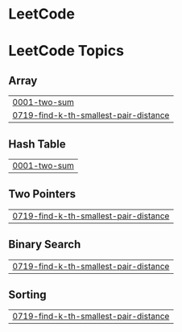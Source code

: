 # LeetCode
<!---LeetCode Topics Start-->
# LeetCode Topics
## Array
|  |
| ------- |
| [0001-two-sum](https://github.com/Coverman9/LeetCode/tree/master/0001-two-sum) |
| [0719-find-k-th-smallest-pair-distance](https://github.com/Coverman9/LeetCode/tree/master/0719-find-k-th-smallest-pair-distance) |
## Hash Table
|  |
| ------- |
| [0001-two-sum](https://github.com/Coverman9/LeetCode/tree/master/0001-two-sum) |
## Two Pointers
|  |
| ------- |
| [0719-find-k-th-smallest-pair-distance](https://github.com/Coverman9/LeetCode/tree/master/0719-find-k-th-smallest-pair-distance) |
## Binary Search
|  |
| ------- |
| [0719-find-k-th-smallest-pair-distance](https://github.com/Coverman9/LeetCode/tree/master/0719-find-k-th-smallest-pair-distance) |
## Sorting
|  |
| ------- |
| [0719-find-k-th-smallest-pair-distance](https://github.com/Coverman9/LeetCode/tree/master/0719-find-k-th-smallest-pair-distance) |
<!---LeetCode Topics End-->